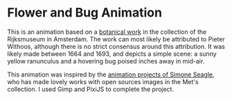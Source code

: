 # Flower and Bug Animation
This is an animation based on a [botanical work](https://www.rijksmuseum.nl/en/collection/RP-T-1951-330) in the collection of the Rijksmuseum in Amsterdam. The work can most likely be attributed to Pieter Withoos, although there is no strict consensus around this attribution. It was likely made between 1664 and 1693, and depicts a simple scene: a sunny yellow ranunculus and a hovering bug poised inches away in mid-air.

This animation was inspired by the [animation projects of Simone Seagle](http://tangerinedev.com/play/cat-watching-spider), who has made lovely works with open sources images in the Met's collection. I used Gimp and PixiJS to complete the project. 